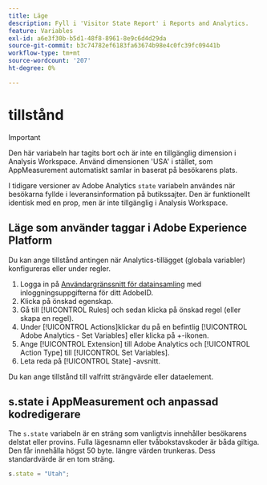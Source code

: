 ```yaml
---
title: Läge
description: Fyll i 'Visitor State Report' i Reports and Analytics.
feature: Variables
exl-id: a6e3f30b-b5d1-48f8-8961-8e9c6d4d29da
source-git-commit: b3c74782ef6183fa63674b98e4c0fc39fc09441b
workflow-type: tm+mt
source-wordcount: '207'
ht-degree: 0%

---
```


# tillstånd

>[!IMPORTANT]
>
>Den här variabeln har tagits bort och är inte en tillgänglig dimension i Analysis Workspace. Använd dimensionen &#39;USA&#39; i stället, som AppMeasurement automatiskt samlar in baserat på besökarens plats.

I tidigare versioner av Adobe Analytics `state` variabeln användes när besökarna fyllde i leveransinformation på butikssajter. Den är funktionellt identisk med en prop, men är inte tillgänglig i Analysis Workspace.

## Läge som använder taggar i Adobe Experience Platform

Du kan ange tillstånd antingen när Analytics-tillägget (globala variabler) konfigureras eller under regler.

1. Logga in på [Användargränssnitt för datainsamling](https://experience.adobe.com/data-collection) med inloggningsuppgifterna för ditt AdobeID.
2. Klicka på önskad egenskap.
3. Gå till [!UICONTROL Rules] och sedan klicka på önskad regel (eller skapa en regel).
4. Under [!UICONTROL Actions]klickar du på en befintlig [!UICONTROL Adobe Analytics - Set Variables] eller klicka på +-ikonen.
5. Ange [!UICONTROL Extension] till Adobe Analytics och [!UICONTROL Action Type] till [!UICONTROL Set Variables].
6. Leta reda på [!UICONTROL State] -avsnitt.

Du kan ange tillstånd till valfritt strängvärde eller dataelement.

## s.state i AppMeasurement och anpassad kodredigerare

The `s.state` variabeln är en sträng som vanligtvis innehåller besökarens delstat eller provins. Fulla lägesnamn eller tvåbokstavskoder är båda giltiga. Den får innehålla högst 50 byte. längre värden trunkeras. Dess standardvärde är en tom sträng.

```js
s.state = "Utah";
```
